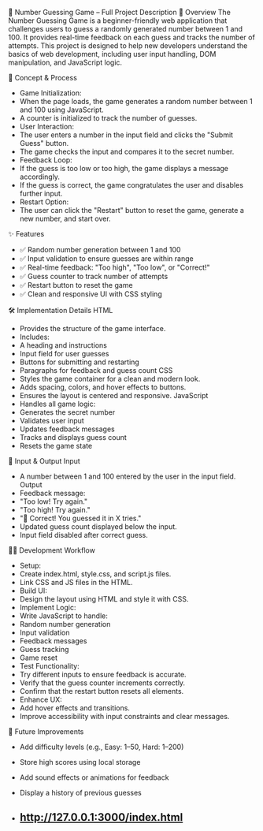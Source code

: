  🎯 Number Guessing Game – Full Project Description
📌 Overview
The Number Guessing Game is a beginner-friendly web application that challenges users to guess a randomly generated number between 1 and 100. It provides real-time feedback on each guess and tracks the number of attempts. This project is designed to help new developers understand the basics of web development, including user input handling, DOM manipulation, and JavaScript logic.

🧠 Concept & Process
- Game Initialization:
- When the page loads, the game generates a random number between 1 and 100 using JavaScript.
- A counter is initialized to track the number of guesses.
- User Interaction:
- The user enters a number in the input field and clicks the "Submit Guess" button.
- The game checks the input and compares it to the secret number.
- Feedback Loop:
- If the guess is too low or too high, the game displays a message accordingly.
- If the guess is correct, the game congratulates the user and disables further input.
- Restart Option:
- The user can click the "Restart" button to reset the game, generate a new number, and start over.

✨ Features
- ✅ Random number generation between 1 and 100
- ✅ Input validation to ensure guesses are within range
- ✅ Real-time feedback: "Too high", "Too low", or "Correct!"
- ✅ Guess counter to track number of attempts
- ✅ Restart button to reset the game
- ✅ Clean and responsive UI with CSS styling

🛠️ Implementation Details
HTML
- Provides the structure of the game interface.
- Includes:
- A heading and instructions
- Input field for user guesses
- Buttons for submitting and restarting
- Paragraphs for feedback and guess count
CSS
- Styles the game container for a clean and modern look.
- Adds spacing, colors, and hover effects to buttons.
- Ensures the layout is centered and responsive.
JavaScript
- Handles all game logic:
- Generates the secret number
- Validates user input
- Updates feedback messages
- Tracks and displays guess count
- Resets the game state

🔢 Input & Output
Input
- A number between 1 and 100 entered by the user in the input field.
Output
- Feedback message:
- "Too low! Try again."
- "Too high! Try again."
- "🎉 Correct! You guessed it in X tries."
- Updated guess count displayed below the input.
- Input field disabled after correct guess.

🧑‍💻 Development Workflow
- Setup:
- Create index.html, style.css, and script.js files.
- Link CSS and JS files in the HTML.
- Build UI:
- Design the layout using HTML and style it with CSS.
- Implement Logic:
- Write JavaScript to handle:
- Random number generation
- Input validation
- Feedback messages
- Guess tracking
- Game reset
- Test Functionality:
- Try different inputs to ensure feedback is accurate.
- Verify that the guess counter increments correctly.
- Confirm that the restart button resets all elements.
- Enhance UX:
- Add hover effects and transitions.
- Improve accessibility with input constraints and clear messages.

🚀 Future Improvements
- Add difficulty levels (e.g., Easy: 1–50, Hard: 1–200)
- Store high scores using local storage
- Add sound effects or animations for feedback
- Display a history of previous guesses

- ##  http://127.0.0.1:3000/index.html ##
